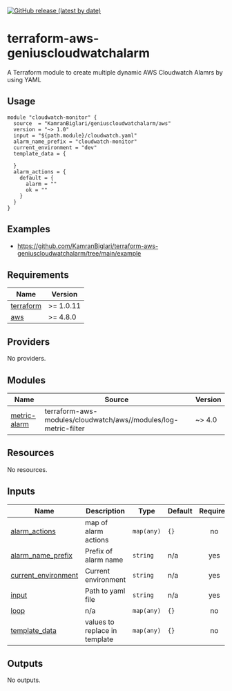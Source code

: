 [![GitHub release (latest by date)](https://img.shields.io/github/v/release/KamranBiglari/terraform-aws-geniuscloudwatchalarm)](https://github.com/KamranBiglari/terraform-aws-geniuscloudwatchalarm/releases/latest)

# terraform-aws-geniuscloudwatchalarm
A Terraform module to create multiple dynamic AWS Cloudwatch Alamrs by using YAML

## Usage
```
module "cloudwatch-monitor" {
  source  = "KamranBiglari/geniuscloudwatchalarm/aws"
  version = "~> 1.0"
  input = "${path.module}/cloudwatch.yaml"
  alarm_name_prefix = "cloudwatch-monitor"
  current_environment = "dev"
  template_data = {
    
  }
  alarm_actions = {
    default = {
      alarm = ""
      ok = ""
    }
  }
}
```

## Examples
- https://github.com/KamranBiglari/terraform-aws-geniuscloudwatchalarm/tree/main/example

<!-- BEGIN_TF_DOCS -->
## Requirements

| Name | Version |
|------|---------|
| <a name="requirement_terraform"></a> [terraform](#requirement\_terraform) | >= 1.0.11 |
| <a name="requirement_aws"></a> [aws](#requirement\_aws) | >= 4.8.0 |

## Providers

No providers.

## Modules

| Name | Source | Version |
|------|--------|---------|
| <a name="module_metric-alarm"></a> [metric-alarm](#module\_metric-alarm) | terraform-aws-modules/cloudwatch/aws//modules/log-metric-filter | ~> 4.0 |

## Resources

No resources.

## Inputs

| Name | Description | Type | Default | Required |
|------|-------------|------|---------|:--------:|
| <a name="input_alarm_actions"></a> [alarm\_actions](#input\_alarm\_actions) | map of alarm actions | `map(any)` | `{}` | no |
| <a name="input_alarm_name_prefix"></a> [alarm\_name\_prefix](#input\_alarm\_name\_prefix) | Prefix of alarm name | `string` | n/a | yes |
| <a name="input_current_environment"></a> [current\_environment](#input\_current\_environment) | Current environment | `string` | n/a | yes |
| <a name="input_input"></a> [input](#input\_input) | Path to yaml file | `string` | n/a | yes |
| <a name="input_loop"></a> [loop](#input\_loop) | n/a | `map(any)` | `{}` | no |
| <a name="input_template_data"></a> [template\_data](#input\_template\_data) | values to replace in template | `map(any)` | `{}` | no |

## Outputs

No outputs.
<!-- END_TF_DOCS -->